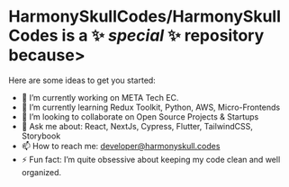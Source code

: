 # **HarmonySkullCodes/HarmonySkullCodes** is a ✨ _special_ ✨ repository because>

Here are some ideas to get you started:

- 🔭 I’m currently working on META Tech EC.
- 🌱 I’m currently learning Redux Toolkit, Python, AWS, Micro-Frontends
- 👯 I’m looking to collaborate on Open Source Projects & Startups
- 💬 Ask me about: React, NextJs, Cypress, Flutter, TailwindCSS, Storybook
- 📫 How to reach me: developer@harmonyskull.codes
- ⚡ Fun fact: I’m quite obsessive about keeping my code clean and well organized.

[//]: # '- 🤔 I’m looking for help with ...'
